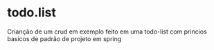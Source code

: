 # todo.list

Crianção de um crud em exemplo feito em uma todo-list com princios basicos de padrão de projeto em spring 

